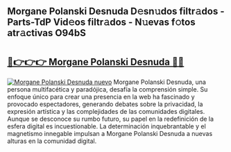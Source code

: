 ## Morgane Polanski Desnuda D𝚎sn𝚞dos filtr𝚊dos - Parts-TdP Vid𝚎os filtr𝚊dos - N𝚞evas f𝚘tos atr𝚊ctivas O94bS

# <h2><a href="http://mb84ov.tromn.icu/?c=Morgane+Polanski+Desnuda">🔗👉👉👉 Morgane Polanski Desnuda 🔗🔗</a></h2>

[![Morgane Polanski Desnuda nuevo](https://i.imgur.com/pEAQMta.gif)](http://mb84ov.tromn.icu/?c=Morgane+Polanski+Desnuda)
Morgane Polanski Desnuda, una persona multifacética y paradójica, desafía la comprensión simple. Su enfoque único para crear una presencia en la web ha fascinado y provocado espectadores, generando debates sobre la privacidad, la expresión artística y las complejidades de las comunidades digitales. Aunque se desconoce su rumbo futuro, su papel en la redefinición de la esfera digital es incuestionable. La determinación inquebrantable y el magnetismo innegable impulsan a Morgane Polanski Desnuda a nuevas alturas en la comunidad digital.
